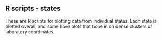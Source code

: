 R scripts - states
------------------

These are R scripts for plotting data from individual states. Each state is plotted overall, and some have plots that hone in on dense clusters of laboratory coordinates. 